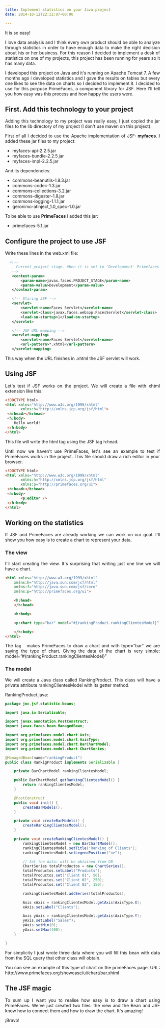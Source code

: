 ```yaml
---
title: Implement statistics on your Java project
date: 2014-10-12T22:32:07+00:00

---
```

<p style="text-align: justify">
  It is so easy!
</p>

<p style="text-align: justify">
  I love data analysis and I think every own product should be able to analyze through statistics in order to have enough data to make the right decision about his or her business. For this reason I decided to implement a desk of statistics on one of my projects, this project has been running for years so it has many data.
</p>

<p style="text-align: justify">
  I developed this project on Java and it's running on Apache Tomcat 7. A few months ago I developed statistics and I gave the results on tables but every one likes to see the data on charts so I decided to implement it. I decided to use for this porpuse <span class="lang:default highlight:0 decode:true  crayon-inline">PrimeFaces</span>, a component library for <span class="lang:default highlight:0 decode:true  crayon-inline">JSF</span>. Here I'll tell you how easy was this process and how happy the users were.
</p>

<h2 style="text-align: justify">
  First. Add this technology to your project
</h2>

<p style="text-align: justify">
  Adding this technology to my project was really easy, I just copied the jar files to the lib directory of my project (I don't use maven on this project).
</p>

<p style="text-align: justify">
  First of all I decided to use the Apache implementation of JSF: <strong>myfaces</strong>. I added these jar files to my project:
</p>

<ul style="text-align: justify">
  <li style="text-align: justify">
    myfaces-api-2.2.5.jar
  </li>
  <li style="text-align: justify">
    myfaces-bundle-2.2.5.jar
  </li>
  <li style="text-align: justify">
    myfaces-impl-2.2.5.jar
  </li>
</ul>

<p style="text-align: justify">
  And its dependencies:
</p>

<ul style="text-align: justify">
  <li style="text-align: justify">
    commons-beanutils-1.8.3.jar
  </li>
  <li style="text-align: justify">
    commons-codec-1.3.jar
  </li>
  <li style="text-align: justify">
    commons-collections-3.2.jar
  </li>
  <li style="text-align: justify">
    commons-digester-1.8.jar
  </li>
  <li style="text-align: justify">
    commons-logging-1.1.1.jar
  </li>
  <li style="text-align: justify">
    geronimo-atinject_1.0_spec-1.0.jar
  </li>
</ul>

<p style="text-align: justify">
  To be able to use <strong>PrimeFaces</strong> I added this jar:
</p>

<ul style="text-align: justify">
  <li>
    primefaces-5.1.jar
  </li>
</ul>

<h2 style="text-align: justify">
  Configure the project to use JSF
</h2>

<p style="text-align: justify">
  Write these lines in the web.xml file:
</p>


```xml
  <!--
     Current project stage. When it is set to 'Development' Primefaces give a lot of debug information on the screen.
   -->
   <context-param>
       <param-name>javax.faces.PROJECT_STAGE</param-name>
       <param-value>Development</param-value>
   </context-param>

   <!-- Staring JSF -->
   <servlet>
       <servlet-name>Faces Servlet</servlet-name>
       <servlet-class>javax.faces.webapp.FacesServlet</servlet-class>
       <load-on-startup>1</load-on-startup>
   </servlet>

   <!-- JSF URL mapping -->
   <servlet-mapping>
       <servlet-name>Faces Servlet</servlet-name>
       <url-pattern>*.xhtml</url-pattern>
   </servlet-mapping>
```

<p style="text-align: justify">
  This way when the URL finishes in .xhtml the JSF servlet will work.
</p>

<h2 style="text-align: justify">
  Using JSF
</h2>

<p style="text-align: justify">
  Let's test if JSF works on the project. We will create a file with xhtml extension like this:
</p>

```html
<!DOCTYPE html>
<html xmlns="http://www.w3c.org/1999/xhtml"
       xmlns:h="http://xmlns.jcp.org/jsf/html">
 <h:head></h:head>
 <h:body>
    Hello world!
 </h:body>
</html>
```

<p style="text-align: justify">
  This file will write the html tag <head> using the JSF tag <span class="lang:default highlight:0 decode:true  crayon-inline ">h:head</span>.
</p>

<p style="text-align: justify">
  Until now we haven't use PrimeFaces, let's see an example to test if PrimeFaces works in the project. This file should draw a rich editor in your browser.
</p>

```html
<!DOCTYPE html>
<html xmlns="http://www.w3c.org/1999/xhtml"
       xmlns:h="http://xmlns.jcp.org/jsf/html"
       xmlns:p="http://primefaces.org/ui">
 <h:head></h:head>
 <h:body>
       <p:editor />
 </h:body>
</html>
```

<h2 style="text-align: justify">
  Working on the statistics
</h2>

<p style="text-align: justify">
  If JSF and PrimeFaces are already working we can work on our goal. I'll show you how easy is to create a chart to represent your data.
</p>

<h3 style="text-align: justify">
  The view
</h3>

<p style="text-align: justify">
  I'll start creating the view. It's surprising that writing just one line we will have a chart.
</p>

```html
<html xmlns="http://www.w3.org/1999/xhtml" 
    xmlns:h="http://java.sun.com/jsf/html" 
    xmlns:f="http://java.sun.com/jsf/core" 
    xmlns:p="http://primefaces.org/ui"> 

    <h:head> 
    </h:head> 

    <h:body>      

    <p:chart type="bar" model="#{rankingProduct.rankingClientesModel}" style="height:300px"/>

    </h:body> 
</html>
```

<p style="text-align: justify">
  The tag <span class="lang:default highlight:0 decode:true  crayon-inline "><p:chart /></span>  makes PrimeFaces to draw a chart and with <span class="lang:default highlight:0 decode:true  crayon-inline ">type=&#8221;bar&#8221;</span> we are saying the type of chart. Giving the data of the chart is very simple: <span class="lang:xhtml highlight:0 decode:true crayon-inline">model=&#8221;#{rankingProduct.rankingClientesModel}&#8221;</span>
</p>

<h3 style="text-align: justify">
  The model
</h3>

<p style="text-align: justify">
  We will create a Java class called RankingProduct. This class will have a private attribute rankingClientesModel with its getter method.
</p>

RankingProduct.java:

```java
package joc.jsf.statistic.beans;

import java.io.Serializable;

import javax.annotation.PostConstruct;
import javax.faces.bean.ManagedBean;

import org.primefaces.model.chart.Axis;
import org.primefaces.model.chart.AxisType;
import org.primefaces.model.chart.BarChartModel;
import org.primefaces.model.chart.ChartSeries;

@ManagedBean(name="rankingProduct")
public class RankigProduct implements Serializable {

    private BarChartModel rankingClientesModel;

    public BarChartModel getRankingClientesModel() {
        return rankingClientesModel;
    }

    @PostConstruct
    public void init() {
        createBarModels();
    }

    private void createBarModels() {
        createRankingClientesModel();
    }

    private void createRankingClientesModel() {
        rankingClientesModel = new BarChartModel();
        rankingClientesModel.setTitle("Ranking of Clients");
        rankingClientesModel.setLegendPosition("ne");

        // Set the data: will be obtained from DB
        ChartSeries totalProductos = new ChartSeries();
        totalProductos.setLabel("Products");
        totalProductos.set("Client 01", 50);
        totalProductos.set("Client 02", 250);
        totalProductos.set("Client 03", 150);

        rankingClientesModel.addSeries(totalProductos);

        Axis xAxis = rankingClientesModel.getAxis(AxisType.X);
        xAxis.setLabel("Clients");

        Axis yAxis = rankingClientesModel.getAxis(AxisType.Y);
        yAxis.setLabel("Sales");
        yAxis.setMin(0);
        yAxis.setMax(400);
    }

}
```

<p style="text-align: justify">
  For simplicity I just wrote three data where you will fill this bean with data from the SQL query that other class will obtain.
</p>

<p style="text-align: justify">
  You can see an example of this type of chart on the primeFaces page. URL: http://www.primefaces.org/showcase/ui/chart/bar.xhtml
</p>

<h2 style="text-align: justify">
  The JSF magic
</h2>

<p style="text-align: justify">
  To sum up I want you to realise how easy is to draw a chart using PrimeFaces. We've just created two files: the view and the Bean and JSF know how to connect them and how to draw the chart. It's amazing!
</p>

<p style="text-align: justify">
  ¡Bravo!
</p>